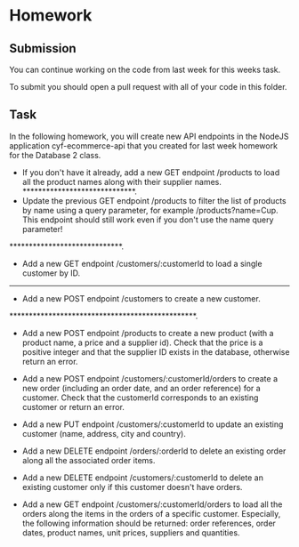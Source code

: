 # Homework

## Submission

You can continue working on the code from last week for this weeks task.

To submit you should open a pull request with all of your code in this folder.

## Task

In the following homework, you will create new API endpoints in the NodeJS application cyf-ecommerce-api that you created for last week homework for the Database 2 class.

- If you don't have it already, add a new GET endpoint /products to load all the product names along with their supplier names.
*****************************.
- Update the previous GET endpoint /products to filter the list of products by name using a query parameter, for example /products?name=Cup. This endpoint should still work even if you don't use the name query parameter!

*****************************.

- Add a new GET endpoint /customers/:customerId to load a single customer by ID.

****************************************************

- Add a new POST endpoint /customers to create a new customer.

************************************************.

- Add a new POST endpoint /products to create a new product (with a product name, a price and a supplier id). Check that the price is a positive integer and that the supplier ID exists in the database, otherwise return an error.

- Add a new POST endpoint /customers/:customerId/orders to create a new order (including an order date, and an order reference) for a customer. Check that the customerId corresponds to an existing customer or return an error.

- Add a new PUT endpoint /customers/:customerId to update an existing customer (name, address, city and country).

- Add a new DELETE endpoint /orders/:orderId to delete an existing order along all the associated order items.

- Add a new DELETE endpoint /customers/:customerId to delete an existing customer only if this customer doesn't have orders.

- Add a new GET endpoint /customers/:customerId/orders to load all the orders along the items in the orders of a specific customer. Especially, the following information should be returned: order references, order dates, product names, unit prices, suppliers and quantities.

